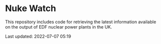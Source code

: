 # Nuke Watch

This repository includes code for retrieving the latest information available on the output of EDF nuclear power plants in the UK.

Last updated: 2022-07-07 05:19